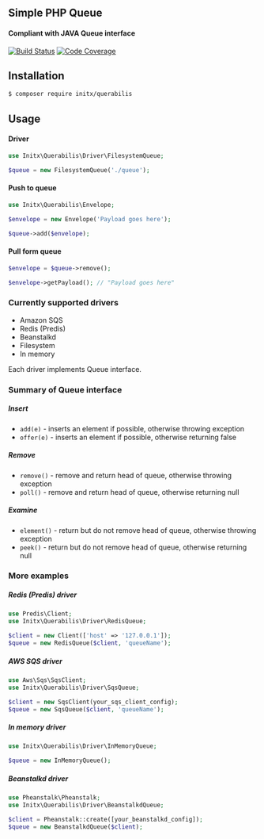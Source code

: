 ## Simple PHP Queue
#### Compliant with JAVA Queue interface
[![Build Status](https://travis-ci.org/initx/querabilis.svg?branch=master)](https://travis-ci.org/initx/querabilis)
[![Code Coverage](https://scrutinizer-ci.com/g/initx/querabilis/badges/coverage.png?b=master)](https://scrutinizer-ci.com/g/initx/querabilis/?branch=master)
## Installation
```bash
$ composer require initx/querabilis
```
## Usage
#### Driver
```php
use Initx\Querabilis\Driver\FilesystemQueue;

$queue = new FilesystemQueue('./queue');
```
#### Push to queue
```php
use Initx\Querabilis\Envelope;

$envelope = new Envelope('Payload goes here');

$queue->add($envelope);
```
#### Pull form queue
```php
$envelope = $queue->remove();

$envelope->getPayload(); // "Payload goes here"
```
### Currently supported drivers
- Amazon SQS
- Redis (Predis)
- Beanstalkd
- Filesystem
- In memory

Each driver implements Queue interface.

### Summary of Queue interface

##### Insert
- `add(e)` - inserts an element if possible, otherwise throwing exception
- `offer(e)` - inserts an element if possible, otherwise returning false

##### Remove
- `remove()` - remove and return head of queue, otherwise throwing exception
- `poll()` - remove and return head of queue, otherwise returning null

##### Examine
- `element()` - return but do not remove head of queue, otherwise throwing exception
- `peek()` - return but do not remove head of queue, otherwise returning null

### More examples
##### Redis (Predis) driver
```php
use Predis\Client;
use Initx\Querabilis\Driver\RedisQueue;

$client = new Client(['host' => '127.0.0.1']);
$queue = new RedisQueue($client, 'queueName');
```
##### AWS SQS driver
```php
use Aws\Sqs\SqsClient;
use Initx\Querabilis\Driver\SqsQueue;

$client = new SqsClient(your_sqs_client_config);
$queue = new SqsQueue($client, 'queueName');
```

##### In memory driver
```php
use Initx\Querabilis\Driver\InMemoryQueue;

$queue = new InMemoryQueue();
```

##### Beanstalkd driver
```php
use Pheanstalk\Pheanstalk;
use Initx\Querabilis\Driver\BeanstalkdQueue;

$client = Pheanstalk::create([your_beanstalkd_config]);
$queue = new BeanstalkdQueue($client);
```
